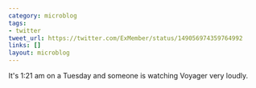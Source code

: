```yaml
---
category: microblog
tags:
- twitter
tweet_url: https://twitter.com/ExMember/status/149056974359764992
links: []
layout: microblog
---
```

It's 1:21 am on a Tuesday and someone is watching Voyager very loudly.
